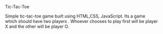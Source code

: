 ##
Tic-Tac-Toe

Simple tic-tac-toe game built using HTML,CSS, JavaScript.
Its a game which should have two players .
Whoever chooses to play first will be player X and the other will be player O.



